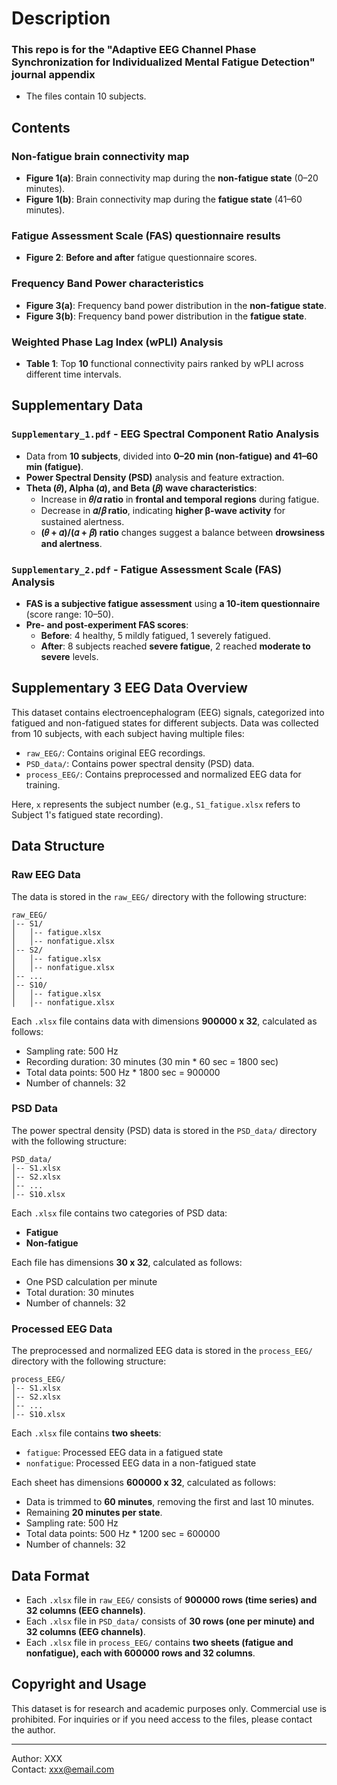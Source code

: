 # Description
### This repo is for the "Adaptive EEG Channel Phase Synchronization for Individualized Mental Fatigue Detection" journal appendix
* The files contain 10 subjects.
## Contents

###  Non-fatigue brain connectivity map
- **Figure 1(a)**: Brain connectivity map during the **non-fatigue state** (0–20 minutes).
- **Figure 1(b)**: Brain connectivity map during the **fatigue state** (41–60 minutes).
  
###  Fatigue Assessment Scale (FAS) questionnaire results
- **Figure 2**: **Before and after** fatigue questionnaire scores.

###  Frequency Band Power characteristics
- **Figure 3(a)**: Frequency band power distribution in the **non-fatigue state**.
- **Figure 3(b)**: Frequency band power distribution in the **fatigue state**.

###  Weighted Phase Lag Index (wPLI) Analysis
- **Table 1**: Top **10** functional connectivity pairs ranked by wPLI across different time intervals.

##  Supplementary Data

###  `Supplementary_1.pdf` - EEG Spectral Component Ratio Analysis
- Data from **10 subjects**, divided into **0–20 min (non-fatigue) and 41–60 min (fatigue)**.
- **Power Spectral Density (PSD)** analysis and feature extraction.
- **Theta (𝜃), Alpha (𝛼), and Beta (𝛽) wave characteristics**:
  - Increase in **𝜃/𝛼 ratio** in **frontal and temporal regions** during fatigue.
  - Decrease in **𝛼/𝛽 ratio**, indicating **higher β-wave activity** for sustained alertness.
  - **(𝜃 + 𝛼)/(𝛼 + 𝛽) ratio** changes suggest a balance between **drowsiness and alertness**.

###  `Supplementary_2.pdf` - Fatigue Assessment Scale (FAS) Analysis
- **FAS is a subjective fatigue assessment** using **a 10-item questionnaire** (score range: 10–50).
- **Pre- and post-experiment FAS scores**:
  - **Before**: 4 healthy, 5 mildly fatigued, 1 severely fatigued.
  - **After**: 8 subjects reached **severe fatigue**, 2 reached **moderate to severe** levels.

## Supplementary 3 EEG Data Overview
This dataset contains electroencephalogram (EEG) signals, categorized into fatigued and non-fatigued states for different subjects. Data was collected from 10 subjects, with each subject having multiple files:

- `raw_EEG/`: Contains original EEG recordings.
- `PSD_data/`: Contains power spectral density (PSD) data.
- `process_EEG/`: Contains preprocessed and normalized EEG data for training.

Here, `x` represents the subject number (e.g., `S1_fatigue.xlsx` refers to Subject 1's fatigued state recording).

## Data Structure
### Raw EEG Data
The data is stored in the `raw_EEG/` directory with the following structure:
```
raw_EEG/
│-- S1/
│   │-- fatigue.xlsx
│   │-- nonfatigue.xlsx
│-- S2/
│   │-- fatigue.xlsx
│   │-- nonfatigue.xlsx
│-- ...
│-- S10/
│   │-- fatigue.xlsx
│   │-- nonfatigue.xlsx
```
Each `.xlsx` file contains data with dimensions **900000 x 32**, calculated as follows:

- Sampling rate: 500 Hz
- Recording duration: 30 minutes (30 min * 60 sec = 1800 sec)
- Total data points: 500 Hz * 1800 sec = 900000
- Number of channels: 32

### PSD Data
The power spectral density (PSD) data is stored in the `PSD_data/` directory with the following structure:
```
PSD_data/
│-- S1.xlsx
│-- S2.xlsx
│-- ...
│-- S10.xlsx
```
Each `.xlsx` file contains two categories of PSD data:
- **Fatigue**
- **Non-fatigue**

Each file has dimensions **30 x 32**, calculated as follows:

- One PSD calculation per minute
- Total duration: 30 minutes
- Number of channels: 32

### Processed EEG Data
The preprocessed and normalized EEG data is stored in the `process_EEG/` directory with the following structure:
```
process_EEG/
│-- S1.xlsx
│-- S2.xlsx
│-- ...
│-- S10.xlsx
```
Each `.xlsx` file contains **two sheets**:
- `fatigue`: Processed EEG data in a fatigued state
- `nonfatigue`: Processed EEG data in a non-fatigued state

Each sheet has dimensions **600000 x 32**, calculated as follows:

- Data is trimmed to **60 minutes**, removing the first and last 10 minutes.
- Remaining **20 minutes per state**.
- Sampling rate: 500 Hz
- Total data points: 500 Hz * 1200 sec = 600000
- Number of channels: 32

## Data Format
- Each `.xlsx` file in `raw_EEG/` consists of **900000 rows (time series) and 32 columns (EEG channels)**.
- Each `.xlsx` file in `PSD_data/` consists of **30 rows (one per minute) and 32 columns (EEG channels)**.
- Each `.xlsx` file in `process_EEG/` contains **two sheets (fatigue and nonfatigue), each with 600000 rows and 32 columns**.


## Copyright and Usage
This dataset is for research and academic purposes only. Commercial use is prohibited. For inquiries or if you need access to the files, please contact the author.

---
Author: XXX  
Contact: xxx@email.com
